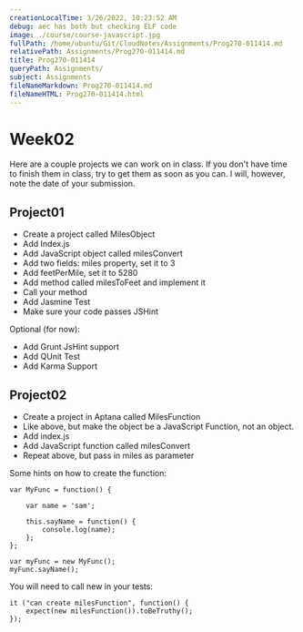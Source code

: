 ```yaml
---
creationLocalTime: 3/26/2022, 10:23:52 AM
debug: aec has both but checking ELF code
image: ./course/course-javascript.jpg
fullPath: /home/ubuntu/Git/CloudNotes/Assignments/Prog270-011414.md
relativePath: Assignments/Prog270-011414.md
title: Prog270-011414
queryPath: Assignments/
subject: Assignments
fileNameMarkdown: Prog270-011414.md
fileNameHTML: Prog270-011414.html
---
```



<!-- toc -->
<!-- tocstop -->

Week02
======

Here are a couple projects we can work on in class. If you don't have time to finish
them in class, try to get them as soon as you can. I will, however, note the date
of your submission.

Project01
---------

- Create a project called MilesObject
- Add Index.js
- Add JavaScript object called milesConvert
- Add two fields: miles property, set it to 3
- Add feetPerMile, set it to 5280
- Add method called milesToFeet and implement it
- Call your method
- Add Jasmine Test
- Make sure your code passes JSHint

Optional (for now):

- Add Grunt JsHint support
- Add QUnit Test
- Add Karma Support

Project02
---------

- Create a project in Aptana called MilesFunction
- Like above, but make the object be a JavaScript Function, not an object.
- Add index.js
- Add JavaScript function called milesConvert
- Repeat above, but pass in miles as parameter

Some hints on how to create the function:

```
var MyFunc = function() {

	var name = 'sam';

	this.sayName = function() {
		console.log(name);
	};
};

var myFunc = new MyFunc();
myFunc.sayName();
```

You will need to call new in your tests:

	it ("can create milesFunction", function() {
		expect(new milesFunction()).toBeTruthy();
	});
